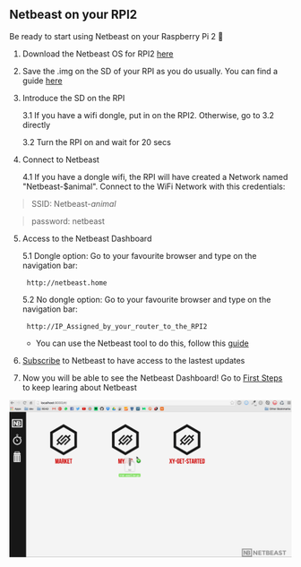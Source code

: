 ## Netbeast on your RPI2

Be ready to start using Netbeast on your Raspberry Pi 2 :rocket:

1. Download the Netbeast OS for RPI2 [here](https://sourceforge.net/projects/netbeast/files/latest/download)

2. Save the .img on the SD of your RPI as you do usually. You can find a guide [here]()

3. Introduce the SD on the RPI

	3.1 If you have a wifi dongle, put in on the RPI2. Otherwise, go to 3.2 directly

	3.2 Turn the RPI on and wait for 20 secs

4. Connect to Netbeast

	4.1 If you have a dongle wifi, the RPI will have created a Network named "Netbeast-$animal". Connect to the WiFi Network with this credentials:

  > SSID: Netbeast-_animal_

  > password: netbeast

5. Access to the Netbeast Dashboard

	5.1 Dongle option: Go to your favourite browser and type on the navigation bar:

		http://netbeast.home

	5.2 No dongle option: Go to your favourite browser and type on the navigation bar:

		http://IP_Assigned_by_your_router_to_the_RPI2

	* You can use the Netbeast tool to do this, follow this [guide]()

6. [Subscribe](http://www.netbeast.co) to Netbeast to have access to the lastest updates

7. Now you will be able to see the Netbeast Dashboard! Go to [First Steps](../first_steps/index.md) to keep learing about Netbeast

![Demo Dashboard](../../img/general_demo.gif)
